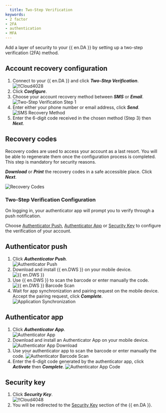 ```yaml
---
  title: Two-Step Verification
keywords:
- 2 factor
- 2FA
- authentication
- MFA
---
```

Add a layer of security to your {{ en.DA }} by setting up a two-step verification (2FA) method.  

## Account recovery configuration 

1. Connect to your {{ en.DA }} and click ***Two-Step Verification***.  
![!!Cloud4028](https://webdevolutions.azureedge.net/docs/en/cloud/Cloud4028.png) 
1. Click ***Configure***. 
1. Choose your account recovery method between ***SMS*** or ***Email***. 
![Two-Step Verification Step 1](https://webdevolutions.azureedge.net/docs/en/cloud/Cloud4029.png) 
1. Enter either your phone number or email address, click ***Send***.
![SMS Recovery Method](https://webdevolutions.azureedge.net/docs/en/cloud/Cloud4030.png) 
1. Enter the 6-digit code received in the chosen method (Step 3) then ***Next***. 

## Recovery codes 

Recovery codes are used to access your account as a last resort. You will be able to regenerate them once the configuration process is completed. This step is mandatory for security reasons.  

***Download*** or ***Print*** the recovery codes in a safe accessible place. Click ***Next***.  

![Recovery Codes](https://webdevolutions.azureedge.net/docs/en/cloud/Cloud4031.png) 

### Two-Step Verification Configuration 

On logging in, your authenticator app will prompt you to verify through a push notification.  

Choose <a href="#push">Authenticator Push</a>, <a href="#app">Authenticator App</a> or <a href="#key">Security Key</a> to configure the verification of your account.  

## Authenticator push <a name="push"></a>

1. Click ***Authenticator Push***.  
![Authenticator Push](https://webdevolutions.azureedge.net/docs/en/cloud/Cloud4032.png) 
1. Download and install {{ en.DWS }} on your mobile device.  
![{{ en.DWS }}](https://webdevolutions.azureedge.net/docs/en/cloud/Cloud4034.png)
1. Use {{ en.DWS }} to scan the barcode or enter manually the code.
![{{ en.DWS }} Barcode Scan](https://webdevolutions.azureedge.net/docs/en/cloud/Cloud4036.png)
1. Wait for app synchronization and pairing request on the mobile device. Accept the pairing request, click ***Complete***.  
![Application Synchronization](https://webdevolutions.azureedge.net/docs/en/cloud/Cloud4039.png)

## Authenticator app <a name="app"></a>

1. Click ***Authenticator App***.  
![Authenticator App](https://webdevolutions.azureedge.net/docs/en/cloud/Cloud4033.png)
1. Download and install an Authenticator App on your mobile device.  
![Authenticator App Download](https://webdevolutions.azureedge.net/docs/en/cloud/Cloud4035.png)
1. Use your authenticator app to scan the barcode or enter manually the code.
![Authenticator Barcode Scan](https://webdevolutions.azureedge.net/docs/en/cloud/Cloud4037.png)
1. Enter the 6-digit code generated by the authenticator app, click ***Activate*** then ***Complete***.
![Authenticator App Code](https://webdevolutions.azureedge.net/docs/en/cloud/Cloud4038.png)

## Security key <a name="key"></a>

1. Click ***Security Key***.  
![!!Cloud4048](https://webdevolutions.azureedge.net/docs/en/cloud/Cloud4048.png) 
1. You will be redirected to the [Security Key](/cloud/sign-in-security/security-key/) section of the {{ en.DA }}. 
